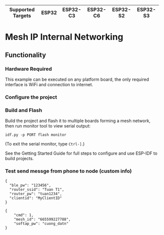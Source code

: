 | Supported Targets | ESP32 | ESP32-C3 | ESP32-C6 | ESP32-S2 | ESP32-S3 |
| ----------------- | ----- | -------- | -------- | -------- | -------- |

# Mesh IP Internal Networking 



## Functionality



### Hardware Required

This example can be executed on any platform board, the only required interface is WiFi and connection to internet.

### Configure the project


### Build and Flash

Build the project and flash it to multiple boards forming a mesh network, then run monitor tool to view serial output:

```
idf.py -p PORT flash monitor
```

(To exit the serial monitor, type ``Ctrl-]``.)

See the Getting Started Guide for full steps to configure and use ESP-IDF to build projects.

### Test send messge from phone to node (custom info)
```
{
  "ble_pw": "123456",
  "router_ssid": "Tuan T1",
  "router_pw": "tuan1234",
  "clientid": "MyClientID"
}
```
```
{
    "cmd": 1,
    "mesh_id": "665599227788",
    "softap_pw": "cuong_datn"
}
```
